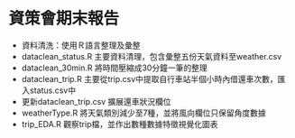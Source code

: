# 資策會期末報告
* 資料清洗：使用Ｒ語言整理及彙整
* dataclean_status.R 主要資料清理，包含彙整五份天氣資料至weather.csv
* dataclean_30min.R 將時間壓縮成30分鐘一筆的整理
* dataclean_trip.R 主要從trip.csv中提取自行車站半個小時內借還車次數，匯入status.csv中
* 更新dataclean_trip.csv 擴展還車狀況欄位
* weatherType.R 將天氣類別減少至7種，並將風向欄位只保留角度數據
* trip_EDA.R 觀察trip檔，並作出數種數據特徵視覺化圖表
